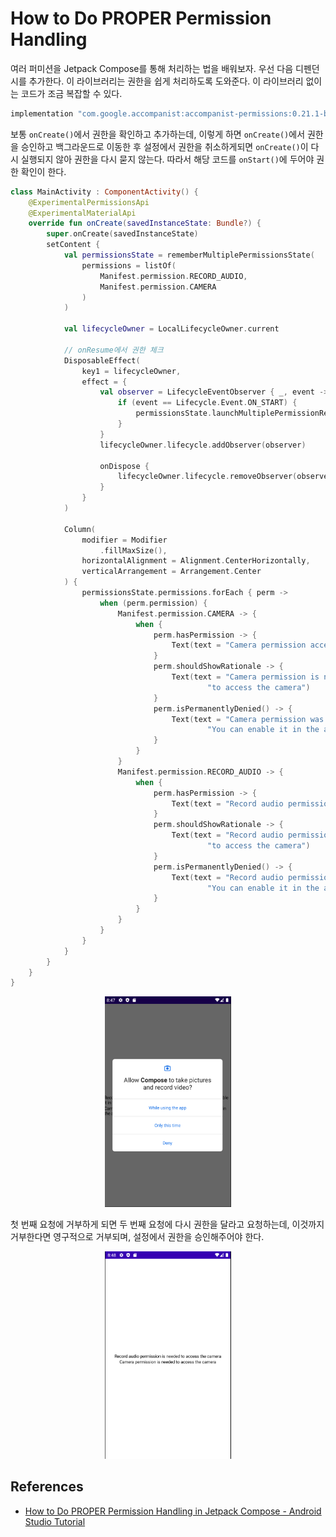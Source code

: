 # How to Do PROPER Permission Handling

여러 퍼미션을 Jetpack Compose를 통해 처리하는 법을 배워보자. 우선 다음 디펜던시를 추가한다. 이 라이브러리는 권한을 쉽게 처리하도록 도와준다. 이 라이브러리 없이는 코드가 조금 복잡할 수 있다.

```groovy
implementation "com.google.accompanist:accompanist-permissions:0.21.1-beta"
```

보통 `onCreate()`에서 권한을 확인하고 추가하는데, 이렇게 하면 `onCreate()`에서 권한을 승인하고 백그라운드로 이동한 후 설정에서 권한을 취소하게되면 `onCreate()`이 다시 실행되지 않아 권한을 다시 묻지 않는다. 따라서 해당 코드를 `onStart()`에 두어야 권한 확인이 한다.

```kotlin
class MainActivity : ComponentActivity() {
    @ExperimentalPermissionsApi
    @ExperimentalMaterialApi
    override fun onCreate(savedInstanceState: Bundle?) {
        super.onCreate(savedInstanceState)
        setContent {
            val permissionsState = rememberMultiplePermissionsState(
                permissions = listOf(
                    Manifest.permission.RECORD_AUDIO,
                    Manifest.permission.CAMERA
                )
            )

            val lifecycleOwner = LocalLifecycleOwner.current

            // onResume에서 권한 체크
            DisposableEffect(
                key1 = lifecycleOwner,
                effect = {
                    val observer = LifecycleEventObserver { _, event ->
                        if (event == Lifecycle.Event.ON_START) {
                            permissionsState.launchMultiplePermissionRequest()
                        }
                    }
                    lifecycleOwner.lifecycle.addObserver(observer)

                    onDispose {
                        lifecycleOwner.lifecycle.removeObserver(observer)
                    }
                }
            )

            Column(
                modifier = Modifier
                    .fillMaxSize(),
                horizontalAlignment = Alignment.CenterHorizontally,
                verticalArrangement = Arrangement.Center
            ) {
                permissionsState.permissions.forEach { perm ->
                    when (perm.permission) {
                        Manifest.permission.CAMERA -> {
                            when {
                                perm.hasPermission -> {
                                    Text(text = "Camera permission accepted")
                                }
                                perm.shouldShowRationale -> {
                                    Text(text = "Camera permission is needed " +
                                            "to access the camera")
                                }
                                perm.isPermanentlyDenied() -> {
                                    Text(text = "Camera permission was permanantly denied." +
                                            "You can enable it in the app settings.")
                                }
                            }
                        }
                        Manifest.permission.RECORD_AUDIO -> {
                            when {
                                perm.hasPermission -> {
                                    Text(text = "Record audio permission accepted")
                                }
                                perm.shouldShowRationale -> {
                                    Text(text = "Record audio permission is needed " +
                                            "to access the camera")
                                }
                                perm.isPermanentlyDenied() -> {
                                    Text(text = "Record audio permission was permanantly denied." +
                                            "You can enable it in the app settings.")
                                }
                            }
                        }
                    }
                }
            }
        }
    }
}
```

<div align="center">
<img src="img/part-24/request_perm.png" width="40%">
</div>

첫 번째 요청에 거부하게 되면 두 번째 요청에 다시 권한을 달라고 요청하는데, 이것까지 거부한다면 영구적으로 거부되며, 설정에서 권한을 승인해주어야 한다.

<div align="center">
<img src="img/part-24/need_perm.png" width="40%">
</div>

## References

* [How to Do PROPER Permission Handling in Jetpack Compose - Android Studio Tutorial](https://www.youtube.com/watch?v=ltHN50BdDc4&list=PLQkwcJG4YTCSpJ2NLhDTHhi6XBNfk9WiC&index=24)